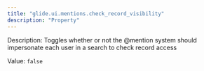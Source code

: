 ```yaml
---
title: "glide.ui.mentions.check_record_visibility"
description: "Property"
---
```


Description: Toggles whether or not the @mention system should impersonate each user in a search to check record access

Value: `false`